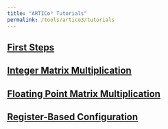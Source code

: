 ```yaml
---
title: "ARTICo³ Tutorials"
permalink: /tools/artico3/tutorials
---
```


## [First Steps](/tools/artico3/tutorials/setup)



## [Integer Matrix Multiplication](/tools/artico3/tutorials/matmul)



## [Floating Point Matrix Multiplication](/tools/artico3/tutorials/matmulfp)



## [Register-Based Configuration](/tools/artico3/tutorials/regconf)

